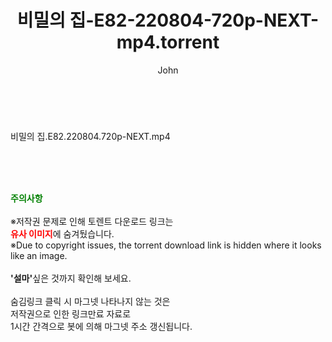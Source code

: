 ﻿---
layout: post
title:  "비밀의 집-E82-220804-720p-NEXT-mp4.torrent"
author: John
categories: [ 드라마 ]
tags: [  ]
image:  
description: "비밀의 집-E82-220804-720p-NEXT-mp4 torrent 정보 공유"
toc: true
toc_sticky: true
---

<br>
<div class="view-img">
<a class="view_image" href="https://www.torrentmobile61.com/bbs/view_image.php?fn=%2Fdata%2Ffile%2Fdrama%2F3735182707_FsEpV0PR_2188d299f4c6269fe833ab929cdf41578a825f24.jpg" target="_blank"><img alt="" class="img-tag" content="https://www.torrentmobile61.com/data/file/drama/3735182707_FsEpV0PR_2188d299f4c6269fe833ab929cdf41578a825f24.jpg" itemprop="image" src="https://www.torrentmobile61.com/data/file/drama/3735182707_FsEpV0PR_2188d299f4c6269fe833ab929cdf41578a825f24.jpg"/></a></div><div class="view-content" itemprop="description">
<p>비밀의 집.E82.220804.720p-NEXT.mp4<br/></p> </div>
    
<br><br><br>
<p data-ke-size="size16"><b><span style="color: green;">주의사항</span></b><br /><br />※저작권 문제로 인해 토렌트 다운로드 링크는<br /><b><span style="color: red;">유사 이미지</span></b>에 숨겨뒀습니다.<br />※Due to copyright issues, the torrent download link is hidden where it looks like an image.<br /><br /><b>'설마'</b>싶은 것까지 확인해 보세요.<br /><br />숨김링크 클릭 시 마그넷 나타나지 않는 것은<br />저작권으로 인한 링크만료 자료로<br />1시간 간격으로 봇에 의해 마그넷 주소 갱신됩니다.</p>
